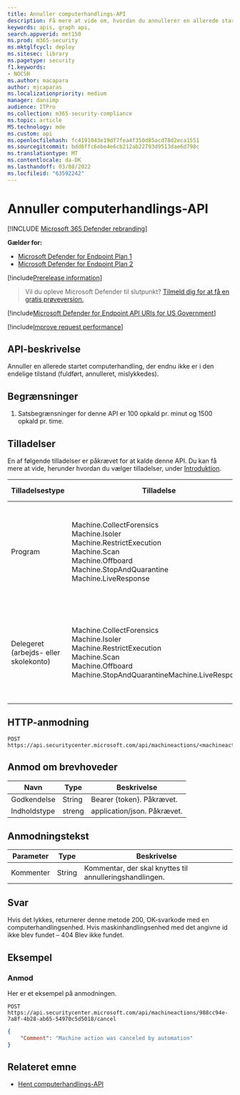 ```yaml
---
title: Annuller computerhandlings-API
description: Få mere at vide om, hvordan du annullerer en allerede startet computerhandling
keywords: apis, graph api,
search.appverid: met150
ms.prod: m365-security
ms.mktglfcycl: deploy
ms.sitesec: library
ms.pagetype: security
f1.keywords:
- NOCSH
ms.author: macapara
author: mjcaparas
ms.localizationpriority: medium
manager: dansimp
audience: ITPro
ms.collection: m365-security-compliance
ms.topic: article
MS.technology: mde
ms.custom: api
ms.openlocfilehash: fc4191043e19df7fea4f350d85acd78d2eca1551
ms.sourcegitcommit: bdd6ffc6ebe4e6cb212ab22793d9513dae6d798c
ms.translationtype: MT
ms.contentlocale: da-DK
ms.lasthandoff: 03/08/2022
ms.locfileid: "63592242"
---
```

# <a name="cancel-machine-action-api"></a>Annuller computerhandlings-API

[!INCLUDE [Microsoft 365 Defender rebranding](../../includes/microsoft-defender.md)]

**Gælder for:**
- [Microsoft Defender for Endpoint Plan 1](https://go.microsoft.com/fwlink/p/?linkid=2146631)
- [Microsoft Defender for Endpoint Plan 2](https://go.microsoft.com/fwlink/p/?linkid=2146631)

[!include[Prerelease information](../../includes/prerelease.md)]

> Vil du opleve Microsoft Defender til slutpunkt? [Tilmeld dig for at få en gratis prøveversion.](https://signup.microsoft.com/create-account/signup?products=7f379fee-c4f9-4278-b0a1-e4c8c2fcdf7e&ru=https://aka.ms/MDEp2OpenTrial?ocid=docs-wdatp-exposedapis-abovefoldlink)

[!include[Microsoft Defender for Endpoint API URIs for US Government](../../includes/microsoft-defender-api-usgov.md)]

[!include[Improve request performance](../../includes/improve-request-performance.md)]

## <a name="api-description"></a>API-beskrivelse

Annuller en allerede startet computerhandling, der endnu ikke er i den endelige tilstand (fuldført, annulleret, mislykkedes).

## <a name="limitations"></a>Begrænsninger

1. Satsbegrænsninger for denne API er 100 opkald pr. minut og 1500 opkald pr. time.

## <a name="permissions"></a>Tilladelser

En af følgende tilladelser er påkrævet for at kalde denne API. Du kan få mere at vide, herunder hvordan du vælger tilladelser, under [Introduktion](apis-intro.md).

|Tilladelsestype|Tilladelse|Visningsnavn for tilladelse|
|---|---|---|
|Program|Machine.CollectForensics <br> Machine.Isoler <br> Machine.RestrictExecution <br> Machine.Scan <br> Machine.Offboard <br> Machine.StopAndQuarantine <br> Machine.LiveResponse|Indsaml forskellige eksempler <br>Isoler maskine<br>Begræns udførelse af kode<br>  Scanningsmaskine<br>  Offboard machine<br> Stop og karantæne<br> Kør live svar på en bestemt computer|
|Delegeret (arbejds- eller skolekonto)|Machine.CollectForensics<br> Machine.Isoler  <br>Machine.RestrictExecution<br> Machine.Scan<br> Machine.Offboard<br> Machine.StopAndQuarantineMachine.LiveResponse|Indsaml forskellige eksempler<br> Isoler maskine<br>  Begræns udførelse af kode<br> Scanningsmaskine<br>Offboard machine<br> Stop og karantæne<br> Kør live svar på en bestemt computer|

## <a name="http-request"></a>HTTP-anmodning

```http
POST https://api.securitycenter.microsoft.com/api/machineactions/<machineactionid>/cancel
```

## <a name="request-headers"></a>Anmod om brevhoveder

|Navn|Type|Beskrivelse|
|---|---|---|
|Godkendelse|String|Bearer {token}. Påkrævet.|
|Indholdstype|streng|application/json. Påkrævet.|

## <a name="request-body"></a>Anmodningstekst

|Parameter|Type|Beskrivelse|
|---|---|---|
|Kommenter|String|Kommentar, der skal knyttes til annulleringshandlingen.|

## <a name="response"></a>Svar

Hvis det lykkes, returnerer denne metode 200, OK-svarkode med en computerhandlingsenhed. Hvis maskinhandlingsenhed med det angivne id ikke blev fundet – 404 Blev ikke fundet.

## <a name="example"></a>Eksempel

### <a name="request"></a>Anmod

Her er et eksempel på anmodningen.

```HTTP
POST
https://api.securitycenter.microsoft.com/api/machineactions/988cc94e-7a8f-4b28-ab65-54970c5d5018/cancel
```

```JSON
{
    "Comment": "Machine action was canceled by automation"
}
```

## <a name="related-topic"></a>Relateret emne

- [Hent computerhandlings-API](get-machineaction-object.md)
